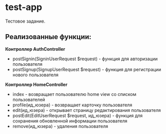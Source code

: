 # test-app
 Тестовое задание.

## Реализованные функции:

**Контроллер AuthController**
* postSignin(SigninUserRequest $request) - функция для авторизации пользователя
* postSignup(SignupUserRequest $request) - функция для регистрации нового пользователя
    
**Контроллер HomeController**
* index - возвращает пользователю home view со списком пользователей
* profile(ид_юзера) - возвращает карточку пользователя
* edit(ид_юзера) - открывает страницу редактирования пользователя
* postEdit(EditUserRequest $request, ид_юзера) - функция для сохранения обновленной информации пользователя
* remove(ид_юзера) - удаления пользователя
